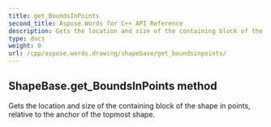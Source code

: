 ```yaml
---
title: get_BoundsInPoints
second_title: Aspose.Words for C++ API Reference
description: Gets the location and size of the containing block of the shape in points, relative to the anchor of the topmost shape. 
type: docs
weight: 0
url: /cpp/aspose.words.drawing/shapebase/get_boundsinpoints/
---
```

## ShapeBase.get_BoundsInPoints method


Gets the location and size of the containing block of the shape in points, relative to the anchor of the topmost shape. 

